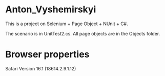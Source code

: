 # Anton_Vyshemirskyi

This is a project on Selenium + Page Object + NUnit + C#.

The scenario is in UnitTest2.cs. All page objects are in the Objects folder.

# Browser properties
Safari Version 16.1 (18614.2.9.1.12)
